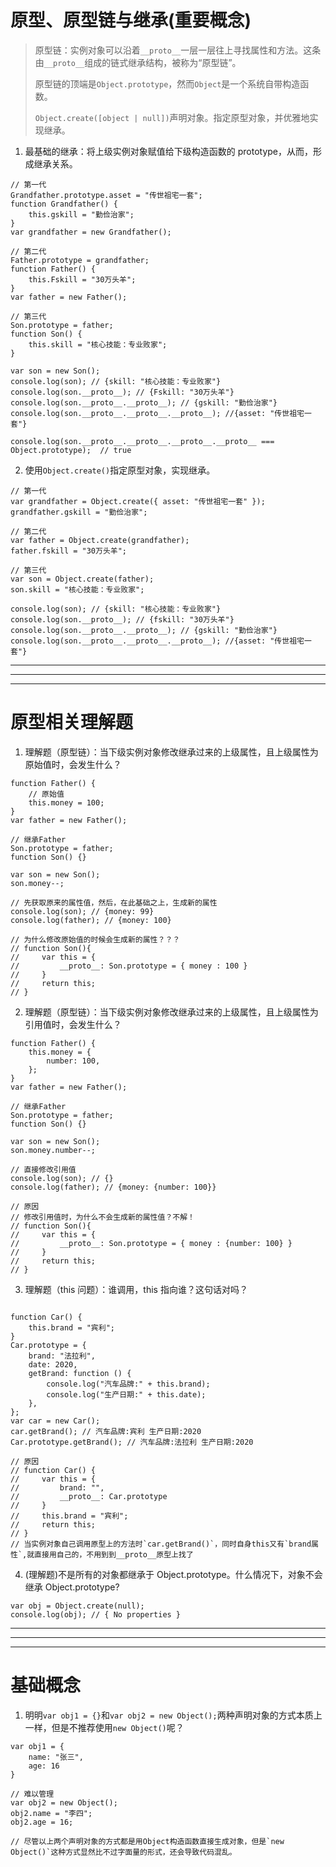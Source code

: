 # 原型、原型链与继承(重要概念)

> 原型链：实例对象可以沿着`__proto__`一层一层往上寻找属性和方法。这条由`__proto__`组成的链式继承结构，被称为“原型链”。
>
> 原型链的顶端是`Object.prototype`，然而`Object`是一个系统自带构造函数。
>
> `Object.create([object | null])`声明对象。指定原型对象，并优雅地实现继承。

1. 最基础的继承：将上级实例对象赋值给下级构造函数的 prototype，从而，形成继承关系。

```
// 第一代
Grandfather.prototype.asset = "传世祖宅一套";
function Grandfather() {
    this.gskill = "勤俭治家";
}
var grandfather = new Grandfather();

// 第二代
Father.prototype = grandfather;
function Father() {
    this.Fskill = "30万头羊";
}
var father = new Father();

// 第三代
Son.prototype = father;
function Son() {
    this.skill = "核心技能：专业败家";
}

var son = new Son();
console.log(son); // {skill: "核心技能：专业败家"}
console.log(son.__proto__); // {Fskill: "30万头羊"}
console.log(son.__proto__.__proto__); // {gskill: "勤俭治家"}
console.log(son.__proto__.__proto__.__proto__); //{asset: "传世祖宅一套"}

console.log(son.__proto__.__proto__.__proto__.__proto__ === Object.prototype);  // true

```

2. 使用`Object.create()`指定原型对象，实现继承。

```
// 第一代
var grandfather = Object.create({ asset: "传世祖宅一套" });
grandfather.gskill = "勤俭治家";

// 第二代
var father = Object.create(grandfather);
father.fskill = "30万头羊";

// 第三代
var son = Object.create(father);
son.skill = "核心技能：专业败家";

console.log(son); // {skill: "核心技能：专业败家"}
console.log(son.__proto__); // {fskill: "30万头羊"}
console.log(son.__proto__.__proto__); // {gskill: "勤俭治家"}
console.log(son.__proto__.__proto__.__proto__); //{asset: "传世祖宅一套"}
```

---

---

---

# 原型相关理解题

1. 理解题（原型链）：当下级实例对象修改继承过来的上级属性，且上级属性为原始值时，会发生什么？

```
function Father() {
    // 原始值
    this.money = 100;
}
var father = new Father();

// 继承Father
Son.prototype = father;
function Son() {}

var son = new Son();
son.money--;

// 先获取原来的属性值，然后，在此基础之上，生成新的属性
console.log(son); // {money: 99}
console.log(father); // {money: 100}

// 为什么修改原始值的时候会生成新的属性？？？
// function Son(){
//     var this = {
//         __proto__: Son.prototype = { money : 100 }
//     }
//     return this;
// }
```

2. 理解题（原型链）：当下级实例对象修改继承过来的上级属性，且上级属性为引用值时，会发生什么？

```
function Father() {
    this.money = {
        number: 100,
    };
}
var father = new Father();

// 继承Father
Son.prototype = father;
function Son() {}

var son = new Son();
son.money.number--;

// 直接修改引用值
console.log(son); // {}
console.log(father); // {money: {number: 100}}

// 原因
// 修改引用值时，为什么不会生成新的属性值？不解！
// function Son(){
//     var this = {
//         __proto__: Son.prototype = { money : {number: 100} }
//     }
//     return this;
// }
```

3. 理解题（this 问题）：谁调用，this 指向谁？这句话对吗？

```

function Car() {
    this.brand = "宾利";
}
Car.prototype = {
    brand: "法拉利",
    date: 2020,
    getBrand: function () {
        console.log("汽车品牌:" + this.brand);
        console.log("生产日期:" + this.date);
    },
};
var car = new Car();
car.getBrand(); // 汽车品牌:宾利 生产日期:2020
Car.prototype.getBrand(); // 汽车品牌:法拉利 生产日期:2020

// 原因
// function Car() {
//     var this = {
//         brand: "",
//         __proto__: Car.prototype
//     }
//     this.brand = "宾利";
//     return this;
// }
// 当实例对象自己调用原型上的方法时`car.getBrand()`，同时自身this又有`brand属性`,就直接用自己的，不用到到__proto__原型上找了
```

4. (理解题)不是所有的对象都继承于 Object.prototype。什么情况下，对象不会继承 Object.prototype?

```
var obj = Object.create(null);
console.log(obj); // { No properties }
```

---

---

---

# 基础概念

1. 明明`var obj1 = {}`和`var obj2 = new Object();`两种声明对象的方式本质上一样，但是不推荐使用`new Object()`呢？

```
var obj1 = {
    name: "张三",
    age: 16
}

// 难以管理
var obj2 = new Object();
obj2.name = "李四";
obj2.age = 16;

// 尽管以上两个声明对象的方式都是用Object构造函数直接生成对象，但是`new Object()`这种方式显然比不过字面量的形式，还会导致代码混乱。
```

